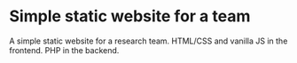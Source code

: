 # Simple static website for a team

A simple static website for a research team. HTML/CSS and vanilla JS in the frontend. PHP in the backend.
